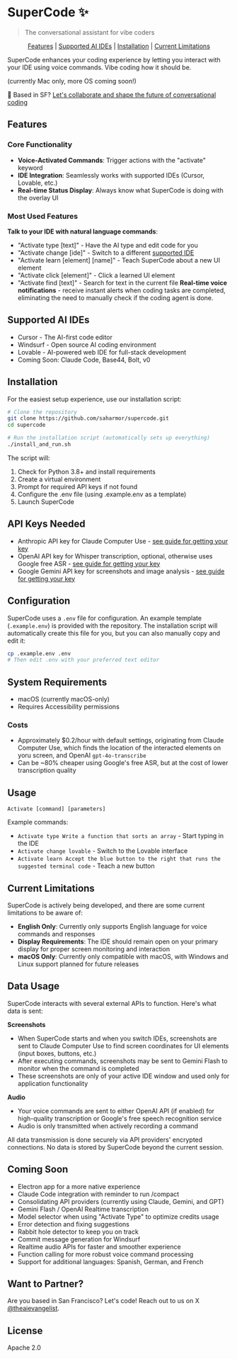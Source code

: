 # SuperCode ✨
> The conversational assistant for vibe coders

<p align="center">
<a href="#features">Features</a> | <a href="#supported-ai-ides">Supported AI IDEs</a> | <a href="#installation">Installation</a> | <a href="#current-limitations">Current Limitations</a>
</p>


SuperCode enhances your coding experience by letting you interact with your IDE using voice commands. Vibe coding how it should be.

(currently Mac only, more OS coming soon!)

🌉 Based in SF? [Let's collaborate and shape the future of conversational coding](#partnering)

## Features

### Core Functionality
- **Voice-Activated Commands**: Trigger actions with the "activate" keyword
- **IDE Integration**: Seamlessly works with supported IDEs (Cursor, Lovable, etc.)
- **Real-time Status Display**: Always know what SuperCode is doing with the overlay UI

### Most Used Features
**Talk to your IDE with natural language commands**: 
- "Activate type [text]" - Have the AI type and edit code for you
- "Activate change [ide]" - Switch to a different [supported IDE](#supported-ai-ides)
- "Activate learn [element] [name]" - Teach SuperCode about a new UI element
- "Activate click [element]" - Click a learned UI element
- "Activate find [text]" - Search for text in the current file
**Real-time voice notifications** - receive instant alerts when coding tasks are completed, eliminating the need to manually check if the coding agent is done.

## Supported AI IDEs
- Cursor - The AI-first code editor
- Windsurf - Open source AI coding environment
- Lovable - AI-powered web IDE for full-stack development
- Coming Soon: Claude Code, Base44, Bolt, v0

## Installation

For the easiest setup experience, use our installation script:

```bash
# Clone the repository
git clone https://github.com/saharmor/supercode.git
cd supercode

# Run the installation script (automatically sets up everything)
./install_and_run.sh
```

The script will:
1. Check for Python 3.8+ and install requirements
2. Create a virtual environment
3. Prompt for required API keys if not found
4. Configure the .env file (using .example.env as a template)
5. Launch SuperCode



## API Keys Needed
- Anthropic API key for Claude Computer Use - [see guide for getting your key](https://www.youtube.com/watch?v=Vp4we-ged4w)
- OpenAI API key for Whisper transcription, optional, otherwise uses Google free ASR - [see guide for getting your key](https://help.openai.com/en/articles/4936850-where-do-i-find-my-openai-api-key)
- Google Gemini API key for screenshots and image analysis - [see guide for getting your key](https://github.com/saharmor/gemini-multimodal-playground?tab=readme-ov-file#getting-your-gemini-api-key)

## Configuration
SuperCode uses a `.env` file for configuration. An example template (`.example.env`) is provided with the repository. The installation script will automatically create this file for you, but you can also manually copy and edit it:

```bash
cp .example.env .env
# Then edit .env with your preferred text editor
```

## System Requirements
- macOS (currently macOS-only)
- Requires Accessibility permissions

### Costs
- Approximately $0.2/hour with default settings, originating from Claude Computer Use, which finds the location of the interacted elements on yoru screen, and OpenAI `gpt-4o-transcribe`
- Can be ~80% cheaper using Google's free ASR, but at the cost of lower transcription quality

## Usage

```
Activate [command] [parameters]
```

Example commands:
- `Activate type Write a function that sorts an array` - Start typing in the IDE
- `Activate change lovable` - Switch to the Lovable interface
- `Activate learn Accept the blue button to the right that runs the suggested terminal code` - Teach a new button

## Current Limitations

SuperCode is actively being developed, and there are some current limitations to be aware of:

- **English Only**: Currently only supports English language for voice commands and responses
- **Display Requirements**: The IDE should remain open on your primary display for proper screen monitoring and interaction
- **macOS Only**: Currently only compatible with macOS, with Windows and Linux support planned for future releases

## Data Usage

SuperCode interacts with several external APIs to function. Here's what data is sent:

**Screenshots**
- When SuperCode starts and when you switch IDEs, screenshots are sent to Claude Computer Use to find screen coordinates for UI elements (input boxes, buttons, etc.)
- After executing commands, screenshots may be sent to Gemini Flash to monitor when the command is completed
- These screenshots are only of your active IDE window and used only for application functionality
  
**Audio**
- Your voice commands are sent to either OpenAI API (if enabled) for high-quality transcription or  Google's free speech recognition service
- Audio is only transmitted when actively recording a command
  

All data transmission is done securely via API providers' encrypted connections. No data is stored by SuperCode beyond the current session.

## Coming Soon
- Electron app for a more native experience
- Claude Code integration with reminder to run /compact
- Consolidating API providers (currently using Claude, Gemini, and GPT)
- Gemini Flash / OpenAI Realtime transcription
- Model selector when using "Activate Type" to optimize credits usage
- Error detection and fixing suggestions
- Rabbit hole detector to keep you on track
- Commit message generation for Windsurf
- Realtime audio APIs for faster and smoother experience
- Function calling for more robust voice command processing
- Support for additional languages: Spanish, German, and French

## Want to Partner?
Are you based in San Francisco? Let's code! Reach out to us on X [@theaievangelist](https://x.com/theaievangelist).

## License
Apache 2.0
